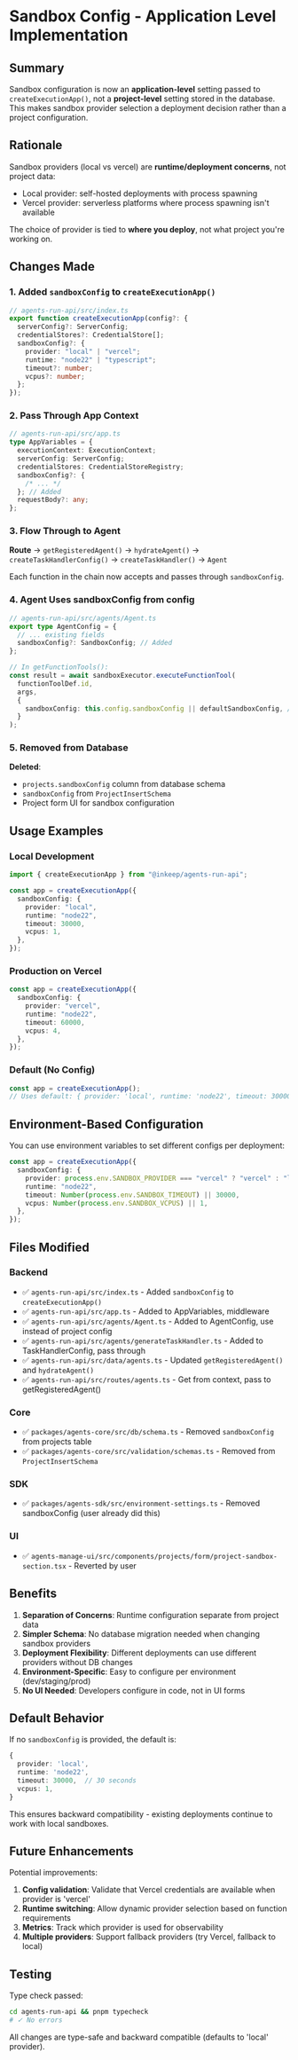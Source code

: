 # Sandbox Config - Application Level Implementation

## Summary

Sandbox configuration is now an **application-level** setting passed to `createExecutionApp()`, not a **project-level** setting stored in the database. This makes sandbox provider selection a deployment decision rather than a project configuration.

## Rationale

Sandbox providers (local vs vercel) are **runtime/deployment concerns**, not project data:

- Local provider: self-hosted deployments with process spawning
- Vercel provider: serverless platforms where process spawning isn't available

The choice of provider is tied to **where you deploy**, not what project you're working on.

## Changes Made

### 1. Added `sandboxConfig` to `createExecutionApp()`

```typescript
// agents-run-api/src/index.ts
export function createExecutionApp(config?: {
  serverConfig?: ServerConfig;
  credentialStores?: CredentialStore[];
  sandboxConfig?: {
    provider: "local" | "vercel";
    runtime: "node22" | "typescript";
    timeout?: number;
    vcpus?: number;
  };
});
```

### 2. Pass Through App Context

```typescript
// agents-run-api/src/app.ts
type AppVariables = {
  executionContext: ExecutionContext;
  serverConfig: ServerConfig;
  credentialStores: CredentialStoreRegistry;
  sandboxConfig?: {
    /* ... */
  }; // Added
  requestBody?: any;
};
```

### 3. Flow Through to Agent

**Route** → `getRegisteredAgent()` → `hydrateAgent()` → `createTaskHandlerConfig()` → `createTaskHandler()` → `Agent`

Each function in the chain now accepts and passes through `sandboxConfig`.

### 4. Agent Uses sandboxConfig from config

```typescript
// agents-run-api/src/agents/Agent.ts
export type AgentConfig = {
  // ... existing fields
  sandboxConfig?: SandboxConfig; // Added
};

// In getFunctionTools():
const result = await sandboxExecutor.executeFunctionTool(
  functionToolDef.id,
  args,
  {
    sandboxConfig: this.config.sandboxConfig || defaultSandboxConfig, // From config, not project
  }
);
```

### 5. Removed from Database

**Deleted**:

- `projects.sandboxConfig` column from database schema
- `sandboxConfig` from `ProjectInsertSchema`
- Project form UI for sandbox configuration

## Usage Examples

### Local Development

```typescript
import { createExecutionApp } from "@inkeep/agents-run-api";

const app = createExecutionApp({
  sandboxConfig: {
    provider: "local",
    runtime: "node22",
    timeout: 30000,
    vcpus: 1,
  },
});
```

### Production on Vercel

```typescript
const app = createExecutionApp({
  sandboxConfig: {
    provider: "vercel",
    runtime: "node22",
    timeout: 60000,
    vcpus: 4,
  },
});
```

### Default (No Config)

```typescript
const app = createExecutionApp();
// Uses default: { provider: 'local', runtime: 'node22', timeout: 30000, vcpus: 1 }
```

## Environment-Based Configuration

You can use environment variables to set different configs per deployment:

```typescript
const app = createExecutionApp({
  sandboxConfig: {
    provider: process.env.SANDBOX_PROVIDER === "vercel" ? "vercel" : "local",
    runtime: "node22",
    timeout: Number(process.env.SANDBOX_TIMEOUT) || 30000,
    vcpus: Number(process.env.SANDBOX_VCPUS) || 1,
  },
});
```

## Files Modified

### Backend

- ✅ `agents-run-api/src/index.ts` - Added `sandboxConfig` to `createExecutionApp()`
- ✅ `agents-run-api/src/app.ts` - Added to AppVariables, middleware
- ✅ `agents-run-api/src/agents/Agent.ts` - Added to AgentConfig, use instead of project config
- ✅ `agents-run-api/src/agents/generateTaskHandler.ts` - Added to TaskHandlerConfig, pass through
- ✅ `agents-run-api/src/data/agents.ts` - Updated `getRegisteredAgent()` and `hydrateAgent()`
- ✅ `agents-run-api/src/routes/agents.ts` - Get from context, pass to getRegisteredAgent()

### Core

- ✅ `packages/agents-core/src/db/schema.ts` - Removed `sandboxConfig` from projects table
- ✅ `packages/agents-core/src/validation/schemas.ts` - Removed from `ProjectInsertSchema`

### SDK

- ✅ `packages/agents-sdk/src/environment-settings.ts` - Removed sandboxConfig (user already did this)

### UI

- ✅ `agents-manage-ui/src/components/projects/form/project-sandbox-section.tsx` - Reverted by user

## Benefits

1. **Separation of Concerns**: Runtime configuration separate from project data
2. **Simpler Schema**: No database migration needed when changing sandbox providers
3. **Deployment Flexibility**: Different deployments can use different providers without DB changes
4. **Environment-Specific**: Easy to configure per environment (dev/staging/prod)
5. **No UI Needed**: Developers configure in code, not in UI forms

## Default Behavior

If no `sandboxConfig` is provided, the default is:

```typescript
{
  provider: 'local',
  runtime: 'node22',
  timeout: 30000,  // 30 seconds
  vcpus: 1,
}
```

This ensures backward compatibility - existing deployments continue to work with local sandboxes.

## Future Enhancements

Potential improvements:

1. **Config validation**: Validate that Vercel credentials are available when provider is 'vercel'
2. **Runtime switching**: Allow dynamic provider selection based on function requirements
3. **Metrics**: Track which provider is used for observability
4. **Multiple providers**: Support fallback providers (try Vercel, fallback to local)

## Testing

Type check passed:

```bash
cd agents-run-api && pnpm typecheck
# ✓ No errors
```

All changes are type-safe and backward compatible (defaults to 'local' provider).
